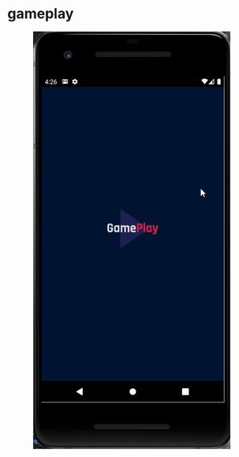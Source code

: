# gameplay

<p align="center">
    <img width="400" height="845" src="lib/assets/images/gif.gif">
</p>
